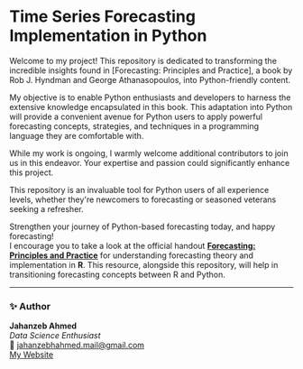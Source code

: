 # Time Series Forecasting Implementation in Python

Welcome to my project! This repository is dedicated to transforming the incredible insights found in [Forecasting: Principles and Practice], a book by Rob J. Hyndman and George Athanasopoulos, into Python-friendly content.

My objective is to enable Python enthusiasts and developers to harness the extensive knowledge encapsulated in this book. This adaptation into Python will provide a convenient avenue for Python users to apply powerful forecasting concepts, strategies, and techniques in a programming language they are comfortable with.

While my work is ongoing, I warmly welcome additional contributors to join us in this endeavor. Your expertise and passion could significantly enhance this project.

This repository is an invaluable tool for Python users of all experience levels, whether they're newcomers to forecasting or seasoned veterans seeking a refresher. 

Strengthen your journey of Python-based forecasting today, and happy forecasting!  
I encourage you to take a look at the official handout **[Forecasting: Principles and Practice](https://otexts.com/fpp3)** for understanding forecasting theory and implementation in **R**. This resource, alongside this repository, will help in transitioning forecasting concepts between R and Python.  

---

### ✨ **Author**  
**Jahanzeb Ahmed**  
*Data Science Enthusiast*  
📧 jahanzebhahmed.mail@gmail.com  
[My Website](https://jahanzebahmed.netlify.app)
